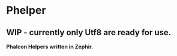 Phelper
=======

## WIP - currently only Utf8 are ready for use.

**Phalcon Helpers written in Zephir.**
